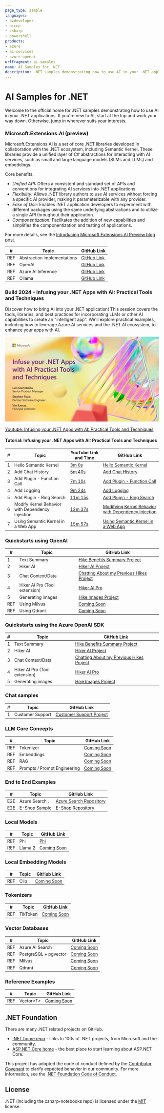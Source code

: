 ```yaml
---
page_type: sample
languages:
- azdeveloper
- bicep
- csharp
- powershell
products:
- azure
- ai-services
- azure-openai
urlFragment: ai-samples
name: AI Samples for .NET
description: .NET samples demonstrating how to use AI in your .NET applications.
---
```

<!-- YAML front-matter schema: https://review.learn.microsoft.com/en-us/help/contribute/samples/process/onboarding?branch=main#supported-metadata-fields-for-readmemd -->

# AI Samples for .NET

Welcome to the official home for .NET samples demonstrating how to use AI in your .NET applications. If you're new to AI, start at the top and work your way down. Otherwise, jump in wherever suits your interests.

### Microsoft.Extensions.AI (preview)

Microsoft.Extensions.AI is a set of core .NET libraries developed in collaboration with the .NET ecosystem, including Semantic Kernel. These libraries provide a unified layer of C# abstractions for interacting with AI services, such as small and large language models (SLMs and LLMs) and embeddings.

Core benefits:

- *Unified API:* Offers a consistent and standard set of APIs and conventions for integrating AI services into .NET applications.
- *Flexibility:* Allows .NET library authors to use AI services without forcing a specific AI provider, making it parameterizable with any provider.
- *Ease of Use:* Enables .NET application developers to experiment with different packages using the same underlying abstractions and to utilize a single API throughout their application.
- *Componentization:* Facilitates the addition of new capabilities and simplifies the componentization and testing of applications.

For more details, see the [Introducing Microsoft.Extensions.AI Preview blog post](https://aka.ms/meai-preview-blog). 

| # | Topic | GitHub Link |
| --- | --- | --- |
| REF | Abstraction implementations | [GitHub Link](./src/microsoft-extensions-ai/abstraction-implementations/README.md) |
| REF | OpenAI | [GitHub Link](./src/microsoft-extensions-ai/openai/README.md) |
| REF | Azure AI Inference | [GitHub Link](./src/microsoft-extensions-ai/azure-ai-inference/README.md) |
| REF | Ollama | [GitHub Link](./src/microsoft-extensions-ai/ollama/README.md) |

### Build 2024 - Infusing your .NET Apps with AI: Practical Tools and Techniques

Discover how to bring AI into your .NET application! This session covers the tools, libraries, and best practices for incorporating LLMs or other AI capabilities to create an "intelligent app". We'll explore practical examples, including how to leverage Azure AI services and the .NET AI ecosystem, to enhance your apps with AI.

[![Infusing your .NET Apps with AI: Practical Tools and Techniques Youtube Preview](./images/Build2024Preview.png)](https://www.youtube.com/watch?v=jrNfKeGSuCg)


[Youtube: Infusing your .NET Apps with AI: Practical Tools and Techniques](https://www.youtube.com/watch?v=jrNfKeGSuCg)

#### Tutorial: Infusing your .NET Apps with AI: Practical Tools and Techniques

|  #  | Topic                                            | YouTube Link and Time                                          | GitHub Link             |
|-----|--------------------------------------------------|----------------------------------------------------------------|-------------------------|
|  1  | Hello Semantic Kernel                            |  [3m 0s](https://www.youtube.com/watch?v=jrNfKeGSuCg&t=180s)   |  [Hello Semantic Kernel](./src/build-2024/01%20-%20Hello%20Semantic%20Kernel)       |
|  2  | Add Chat History                                 |  [5m 40s](https://www.youtube.com/watch?v=jrNfKeGSuCg&t=340s)  |  [Add Chat History](./src/build-2024/02%20-%20Add%20Chat%20History)       |
|  3  | Add Plugin - Function Call                       |  [7m 10s](https://www.youtube.com/watch?v=jrNfKeGSuCg&t=430s)  |  [Add Plugin - Function Call](./src/build-2024/03%20-%20Add%20Plugin%20%28Function%20Call%29)       |
|  4  | Add Logging                                      |  [9m 24s](https://www.youtube.com/watch?v=jrNfKeGSuCg&t=565s)  |  [Add Logging](./src/build-2024/04%20-%20Add%20Logging)       |
|  5  | Add Plugin - Bing Search                         |  [11m 15s](https://www.youtube.com/watch?v=jrNfKeGSuCg&t=675s) |  [Add Plugin - Bing Search](./src/build-2024/05%20-%20Add%20Plugin%20%28Bing%20Search%29)       |
|  6  | Modify Kernel Behavior with Dependency Injection |  [12m 37s](https://www.youtube.com/watch?v=jrNfKeGSuCg&t=757s) |  [Modifying Kernel Behavior with Dependency Injection](./src/build-2024/06%20-%20Modifying%20Kernel%20Behavior%20with%20Dependency%20Injection)       |
|  7  | Using Semantic Kernel in a Web App                      |  [15m 57s](https://www.youtube.com/watch?v=jrNfKeGSuCg&t=957s) |  [Using Semantic Kernel in a Web App](./src/build-2024/07%20-%20Using%20Semantic%20Kernel%20in%20WebApp)       |

### Quickstarts using OpenAI

|  #  | Topic                                       | GitHub Link                               | 
|-----|---------------------------------------------|-------------------------------------------|  
|  1  | Text Summary                       			    |  [Hike Benefits Summary Project](./src/quickstarts/openai/01-HikeBenefitsSummary/README.md)
|  2  | Hiker AI                                    |  [Hiker AI Project](./src/quickstarts/openai/02-HikerAI/README.md)
|  3  | Chat Context/Data                         	|  [Chatting About my Previous Hikes Project](./src/quickstarts/openai/03-ChattingAboutMyHikes/README.md)
|  4  | Hiker AI Pro (Tool extension)  				      |  [Hiker AI Pro](./src/quickstarts/openai/04-HikerAIPro/README.md)
|  5  | Generating images                    		    |  [Hike Images Project](./src/quickstarts/openai/05-HikeImages/README.md)
| REF |  Using Milvus                               |  [Coming Soon](.)
| REF |  Using Qdrant                               |  [Coming Soon](.)



### Quickstarts using the Azure OpenAI SDK

|  #  | Topic                                       | GitHub Link                               | 
|-----|---------------------------------------------|-------------------------------------------|  
|  1  | Text Summary                       			    |  [Hike Benefits Summary Project](./src/quickstarts/azure-openai/01-HikeBenefitsSummary/README.md)
|  2  | Hiker AI                                    |  [Hiker AI Project](./src/quickstarts/azure-openai/02-HikerAI/README.md)
|  3  | Chat Context/Data                         	|  [Chatting About my Previous Hikes Project](./src/quickstarts/azure-openai/03-ChattingAboutMyHikes/README.md)
|  4  | Hiker AI Pro (Tool extension)  				      |  [Hiker AI Pro](./src/quickstarts/azure-openai/04-HikerAIPro/README.md)
|  5  | Generating images                    		    |  [Hike Images Project](./src/quickstarts/azure-openai/05-HikeImages/README.md)

### Chat samples

|# | Topic | GitHub Link |
|--- | --- | --- | 
| 1 | Customer Support | [Customer Support Project](./src/chat/CustomerSupport/README.md) |    

### LLM Core Concepts

|  #  | Topic                                       | GitHub Link                               | 
|-----|---------------------------------------------|-------------------------------------------|  
| REF | Tokenizer                                   |  [Coming Soon](.)
| REF | Embeddings                                  |  [Coming Soon](.)
| REF | RAG                                         |  [Coming Soon](.)
| REF | Prompts / Prompt Engineering                |  [Coming Soon](.)


### End to End Examples
|  #  | Topic                                       |  GitHub Link |
|-----|---------------------------------------------|--------------|
| E2E | Azure Search .                              |  [Azure Search Repository](https://github.com/Azure-Samples/azure-search-openai-demo-csharp)
| E2E | E-Shop Sample                               |  [E-Shop Repository](https://github.com/dotnet/eshop)

### Local Models
|  #  | Topic                                       | GitHub Link |
|-----|---------------------------------------------|-------------|
| REF | Phi                                         |  [Phi](./src/local-models/Phi)
| REF | Llama 2                                     |  [Coming Soon](.)

### Local Embedding Models
| # | Topic                                         | GitHub Link |
|-----|---------------------------------------------|-------------|
| REF | Clip                                        |  [Coming Soon](.)

### Tokenizers
| # | Topic                                         | GitHub Link |
|-----|---------------------------------------------|-------------|
| REF | TikToken                                    |  [Coming Soon](.)

### Vector Databases
| # | Topic                                         | GitHub Link |
|-----|---------------------------------------------|-------------|
| REF | Azure AI Search                             |  [Coming Soon](.)
| REF | PostgreSQL + pgvector                       |  [Coming Soon](.)
| REF | Milvus                                      |  [Coming Soon](.)
| REF | Qdrant                                      |  [Coming Soon](.)

### Reference Examples
| # | Topic                                         | GitHub Link |
|-----|---------------------------------------------|-------------|
| REF | Vector\<T\>                                 |  [Coming Soon](.)



## .NET Foundation

There are many .NET related projects on GitHub.

- [.NET home repo](https://github.com/Microsoft/dotnet) - links to 100s of .NET projects, from Microsoft and the community.
- [ASP.NET Core home](https://docs.microsoft.com/aspnet/core/) - the best place to start learning about ASP.NET Core.

This project has adopted the code of conduct defined by the [Contributor Covenant](http://contributor-covenant.org/) to clarify expected behavior in our community. For more information, see the [.NET Foundation Code of Conduct](http://www.dotnetfoundation.org/code-of-conduct).

## License

.NET (including the csharp-notebooks repo) is licensed under the [MIT](LICENSE) license.
